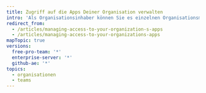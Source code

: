 ```yaml
---
title: Zugriff auf die Apps Deiner Organisation verwalten
intro: 'Als Organisationsinhaber können Sie es einzelnen Organisationsmitgliedern erlauben, {% data variables.product.prodname_github_app %}s in Ihrer Organisation zu verwalten.'
redirect_from:
  - /articles/managing-access-to-your-organization-s-apps
  - /articles/managing-access-to-your-organizations-apps
mapTopic: true
versions:
  free-pro-team: '*'
  enterprise-server: '*'
  github-ae: '*'
topics:
  - organisationen
  - teams
---
```


